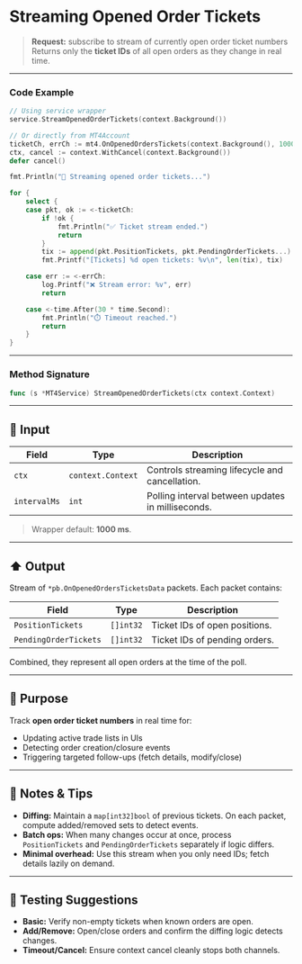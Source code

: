 # Streaming Opened Order Tickets

> **Request:** subscribe to stream of currently open order ticket numbers
> Returns only the **ticket IDs** of all open orders as they change in real time.

---

### Code Example

```go
// Using service wrapper
service.StreamOpenedOrderTickets(context.Background())

// Or directly from MT4Account
ticketCh, errCh := mt4.OnOpenedOrdersTickets(context.Background(), 1000)
ctx, cancel := context.WithCancel(context.Background())
defer cancel()

fmt.Println("🔄 Streaming opened order tickets...")

for {
    select {
    case pkt, ok := <-ticketCh:
        if !ok {
            fmt.Println("✅ Ticket stream ended.")
            return
        }
        tix := append(pkt.PositionTickets, pkt.PendingOrderTickets...)
        fmt.Printf("[Tickets] %d open tickets: %v\n", len(tix), tix)

    case err := <-errCh:
        log.Printf("❌ Stream error: %v", err)
        return

    case <-time.After(30 * time.Second):
        fmt.Println("⏱️ Timeout reached.")
        return
    }
}
```

---

### Method Signature

```go
func (s *MT4Service) StreamOpenedOrderTickets(ctx context.Context)
```

---

## 🔽 Input

| Field        | Type              | Description                                       |
| ------------ | ----------------- | ------------------------------------------------- |
| `ctx`        | `context.Context` | Controls streaming lifecycle and cancellation.    |
| `intervalMs` | `int`             | Polling interval between updates in milliseconds. |

> Wrapper default: **1000 ms**.

---

## ⬆️ Output

Stream of `*pb.OnOpenedOrdersTicketsData` packets. Each packet contains:

| Field                 | Type      | Description                   |
| --------------------- | --------- | ----------------------------- |
| `PositionTickets`     | `[]int32` | Ticket IDs of open positions. |
| `PendingOrderTickets` | `[]int32` | Ticket IDs of pending orders. |

Combined, they represent all open orders at the time of the poll.

---

## 🎯 Purpose

Track **open order ticket numbers** in real time for:

* Updating active trade lists in UIs
* Detecting order creation/closure events
* Triggering targeted follow-ups (fetch details, modify/close)

---

## 🧩 Notes & Tips

* **Diffing:** Maintain a `map[int32]bool` of previous tickets. On each packet, compute added/removed sets to detect events.
* **Batch ops:** When many changes occur at once, process `PositionTickets` and `PendingOrderTickets` separately if logic differs.
* **Minimal overhead:** Use this stream when you only need IDs; fetch details lazily on demand.
---

## 🧪 Testing Suggestions

* **Basic:** Verify non-empty tickets when known orders are open.
* **Add/Remove:** Open/close orders and confirm the diffing logic detects changes.
* **Timeout/Cancel:** Ensure context cancel cleanly stops both channels.
